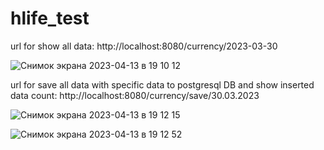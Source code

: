 # hlife_test

url for show all data: http://localhost:8080/currency/2023-03-30

![Снимок экрана 2023-04-13 в 19 10 12](https://user-images.githubusercontent.com/81078334/231769378-c7a44af8-3c36-4ee5-97d9-55dbad9363df.png)


url for save all data with specific data to postgresql DB and show inserted data count: http://localhost:8080/currency/save/30.03.2023

![Снимок экрана 2023-04-13 в 19 12 15](https://user-images.githubusercontent.com/81078334/231769397-cc073a8c-91b9-452a-a3fe-dc51dec60b1f.png)


![Снимок экрана 2023-04-13 в 19 12 52](https://user-images.githubusercontent.com/81078334/231769534-4a1498eb-b773-45ac-958c-4f776619851c.png)
